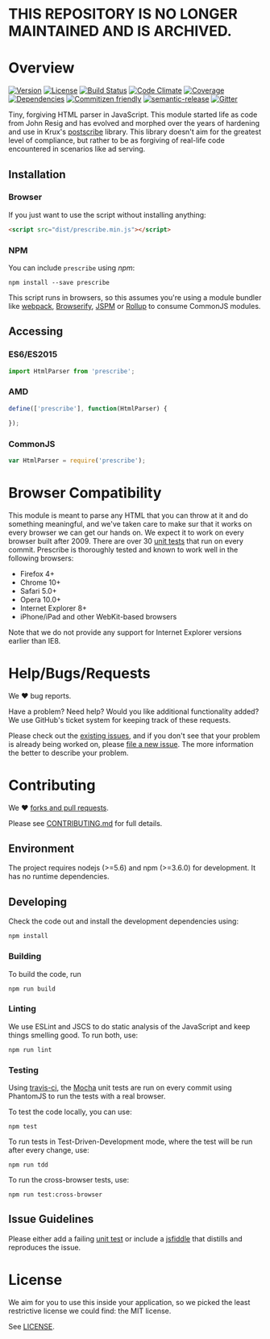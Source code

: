 # THIS REPOSITORY IS NO LONGER MAINTAINED AND IS ARCHIVED.

# Overview

[![Version](https://img.shields.io/npm/v/prescribe.svg)](http://npmjs.com/package/prescribe)
[![License](https://img.shields.io/npm/l/prescribe.svg)](http://npmjs.com/package/prescribe)
[![Build Status](https://travis-ci.org/krux/prescribe.svg?branch=master)](https://travis-ci.org/krux/prescribe)
[![Code Climate](https://img.shields.io/codeclimate/github/krux/prescribe.svg)](https://codeclimate.com/github/krux/prescribe)
[![Coverage](https://img.shields.io/coveralls/krux/prescribe.svg)](https://coveralls.io/github/krux/prescribe)
[![Dependencies](https://img.shields.io/david/dev/krux/prescribe.svg)](./package.json)
[![Commitizen friendly](https://img.shields.io/badge/commitizen-friendly-brightgreen.svg)](http://commitizen.github.io/cz-cli/)
[![semantic-release](https://img.shields.io/badge/%20%20%F0%9F%93%A6%F0%9F%9A%80-semantic--release-e10079.svg)](https://github.com/semantic-release/semantic-release)
[![Gitter](https://badges.gitter.im/krux/prescribe.svg)](https://gitter.im/krux/prescribe)

Tiny, forgiving HTML parser in JavaScript.  This module started life as code from John Resig and
has evolved and morphed over the years of hardening and use in Krux's [postscribe](https://github.com/krux/postscribe)
library.  This library doesn't aim for the greatest level of compliance, but rather to be as forgiving
of real-life code encountered in scenarios like ad serving.

## Installation

### Browser

If you just want to use the script without installing anything:

```html
<script src="dist/prescribe.min.js"></script>
```

### NPM

You can include `prescribe` using *npm*:

```console
npm install --save prescribe
```

This script runs in browsers, so this assumes you're using a module bundler like [webpack](https://webpack.github.io/),
[Browserify](http://browserify.org/), [JSPM](http://jspm.io/) or [Rollup](http://rollupjs.org/) to consume CommonJS modules.

## Accessing

### ES6/ES2015

```javascript
import HtmlParser from 'prescribe';
```

### AMD

```javascript
define(['prescribe'], function(HtmlParser) {

});
```

### CommonJS

```javascript
var HtmlParser = require('prescribe');
```

# Browser Compatibility

This module is meant to parse any HTML that you can throw at it and do something meaningful, and we've taken care to make sur
that it works on every browser we can get our hands on. We expect it to work on every browser built after 2009. There are over
30 [unit tests](./test) that run on every commit. Prescribe is thoroughly tested and known to work well in the following browsers:

* Firefox 4+
* Chrome 10+
* Safari 5.0+
* Opera 10.0+
* Internet Explorer 8+
* iPhone/iPad and other WebKit-based browsers

Note that we do not provide any support for Internet Explorer versions earlier than IE8.

# Help/Bugs/Requests

We ♥ bug reports.

Have a problem? Need help? Would you like additional functionality added? We use GitHub's ticket system for keeping track of these requests.

Please check out the [existing issues](https://github.com/krux/prescribe/issues), and if you don't see that your problem is already being
worked on, please [file a new issue](https://github.com/krux/prescribe/issues/new). The more information the better to describe your problem.

# Contributing

We ♥ [forks and pull requests](https://help.github.com/articles/using-pull-requests).

Please see [CONTRIBUTING.md](CONTRIBUTING.md) for full details.

## Environment

The project requires nodejs (>=5.6) and npm (>=3.6.0) for development. It has no runtime dependencies.

## Developing

Check the code out and install the development dependencies using:

```console
npm install
```

### Building

To build the code, run

```console
npm run build
```

### Linting

We use ESLint and JSCS to do static analysis of the JavaScript and keep things smelling good.  To run both, use:

```console
npm run lint
```

### Testing

Using [travis-ci](https://travis-ci.org), the [Mocha](http://mochajs.org) unit tests are run on every commit using PhantomJS to run the tests
with a real browser.

To test the code locally, you can use:

```console
npm test
```

To run tests in Test-Driven-Development mode, where the test will be run after every change, use:

```console
npm run tdd
```

To run the cross-browser tests, use:

```console
npm run test:cross-browser
```

## Issue Guidelines

Please either add a failing [unit test](./test/unit) or include a [jsfiddle](http://jsfiddle.net) that distills and reproduces the issue.

# License

We aim for you to use this inside your application, so we picked the least restrictive license we could find: the MIT license.

See [LICENSE](LICENSE).

